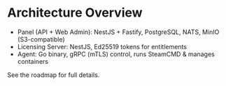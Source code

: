 # Architecture Overview

- Panel (API + Web Admin): NestJS + Fastify, PostgreSQL, NATS, MinIO (S3-compatible)
- Licensing Server: NestJS, Ed25519 tokens for entitlements
- Agent: Go binary, gRPC (mTLS) control, runs SteamCMD & manages containers

See the roadmap for full details.
